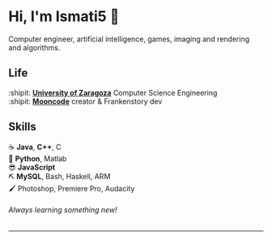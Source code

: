 Hi, I'm Ismati5 :wave:
===================

Computer engineer, artificial intelligence, games, imaging 
and rendering and algorithms.

Life
----

:shipit: [**University of Zaragoza**][ur] Computer Science Engineering  
:shipit: [**Mooncode**][42tm] creator & Frankenstory dev

[ur]: https://www.unizar.es
[42tm]: https://frankenstory-mooncode.herokuapp.com


Skills
------

:coffee:         **Java**, **C++**, C  
:snake:          **Python**, Matlab  
:sunglasses:     **JavaScript**  
:pick:           **MySQL**, Bash, Haskell, ARM   
:paintbrush:     Photoshop, Premiere Pro, Audacity  


###### Always learning something new!


- - -

